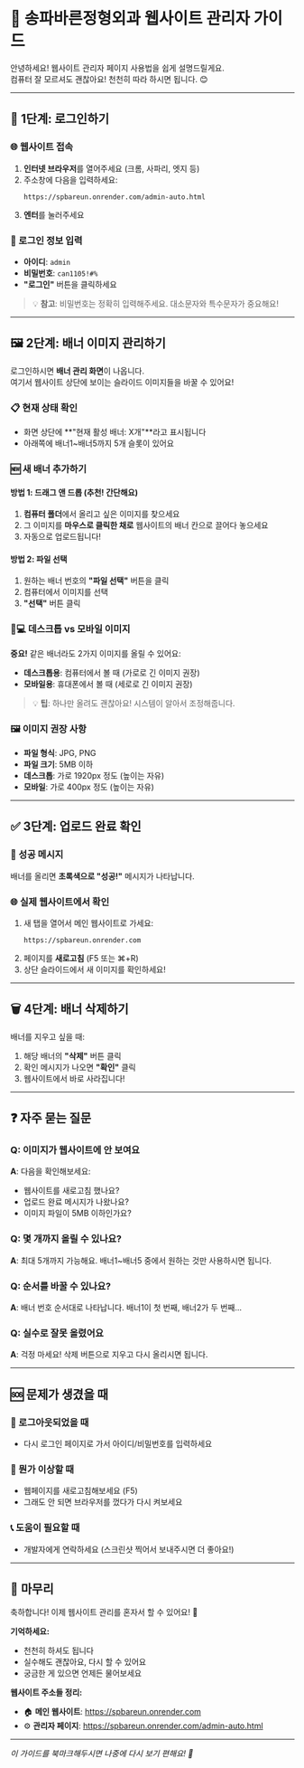 # 🏥 송파바른정형외과 웹사이트 관리자 가이드

안녕하세요! 웹사이트 관리자 페이지 사용법을 쉽게 설명드릴게요.  
컴퓨터 잘 모르셔도 괜찮아요! 천천히 따라 하시면 됩니다. 😊

---

## 🔑 1단계: 로그인하기

### 🌐 웹사이트 접속
1. **인터넷 브라우저**를 열어주세요 (크롬, 사파리, 엣지 등)
2. 주소창에 다음을 입력하세요:
   ```
   https://spbareun.onrender.com/admin-auto.html
   ```
3. **엔터**를 눌러주세요

### 🔐 로그인 정보 입력
- **아이디**: `admin`
- **비밀번호**: `can1105!#%`
- **"로그인"** 버튼을 클릭하세요

> 💡 **참고**: 비밀번호는 정확히 입력해주세요. 대소문자와 특수문자가 중요해요!

---

## 🖼️ 2단계: 배너 이미지 관리하기

로그인하시면 **배너 관리 화면**이 나옵니다.  
여기서 웹사이트 상단에 보이는 슬라이드 이미지들을 바꿀 수 있어요!

### 📋 현재 상태 확인
- 화면 상단에 **"현재 활성 배너: X개"**라고 표시됩니다
- 아래쪽에 배너1~배너5까지 5개 슬롯이 있어요

### 🆕 새 배너 추가하기

#### **방법 1: 드래그 앤 드롭** (추천! 간단해요)
1. **컴퓨터 폴더**에서 올리고 싶은 이미지를 찾으세요
2. 그 이미지를 **마우스로 클릭한 채로** 웹사이트의 배너 칸으로 끌어다 놓으세요
3. 자동으로 업로드됩니다! 

#### **방법 2: 파일 선택**
1. 원하는 배너 번호의 **"파일 선택"** 버튼을 클릭
2. 컴퓨터에서 이미지를 선택
3. **"선택"** 버튼 클릭

### 📱💻 데스크톱 vs 모바일 이미지

**중요!** 같은 배너라도 2가지 이미지를 올릴 수 있어요:

- **데스크톱용**: 컴퓨터에서 볼 때 (가로로 긴 이미지 권장)
- **모바일용**: 휴대폰에서 볼 때 (세로로 긴 이미지 권장)

> 💡 **팁**: 하나만 올려도 괜찮아요! 시스템이 알아서 조정해줍니다.

### 🖼️ 이미지 권장 사항
- **파일 형식**: JPG, PNG 
- **파일 크기**: 5MB 이하
- **데스크톱**: 가로 1920px 정도 (높이는 자유)
- **모바일**: 가로 400px 정도 (높이는 자유)

---

## ✅ 3단계: 업로드 완료 확인

### 🎉 성공 메시지
배너를 올리면 **초록색으로 "성공!"** 메시지가 나타납니다.

### 🌐 실제 웹사이트에서 확인
1. 새 탭을 열어서 메인 웹사이트로 가세요:
   ```
   https://spbareun.onrender.com
   ```
2. 페이지를 **새로고침** (F5 또는 ⌘+R)
3. 상단 슬라이드에서 새 이미지를 확인하세요!

---

## 🗑️ 4단계: 배너 삭제하기

배너를 지우고 싶을 때:

1. 해당 배너의 **"삭제"** 버튼 클릭
2. 확인 메시지가 나오면 **"확인"** 클릭
3. 웹사이트에서 바로 사라집니다!

---

## ❓ 자주 묻는 질문

### Q: 이미지가 웹사이트에 안 보여요
**A**: 다음을 확인해보세요:
- 웹사이트를 새로고침 했나요?
- 업로드 완료 메시지가 나왔나요?
- 이미지 파일이 5MB 이하인가요?

### Q: 몇 개까지 올릴 수 있나요?
**A**: 최대 5개까지 가능해요. 배너1~배너5 중에서 원하는 것만 사용하시면 됩니다.

### Q: 순서를 바꿀 수 있나요?
**A**: 배너 번호 순서대로 나타납니다. 배너1이 첫 번째, 배너2가 두 번째...

### Q: 실수로 잘못 올렸어요
**A**: 걱정 마세요! 삭제 버튼으로 지우고 다시 올리시면 됩니다.

---

## 🆘 문제가 생겼을 때

### 🔄 로그아웃되었을 때
- 다시 로그인 페이지로 가서 아이디/비밀번호를 입력하세요

### 🐛 뭔가 이상할 때
- 웹페이지를 새로고침해보세요 (F5)
- 그래도 안 되면 브라우저를 껐다가 다시 켜보세요

### 📞 도움이 필요할 때
- 개발자에게 연락하세요 (스크린샷 찍어서 보내주시면 더 좋아요!)

---

## 🎯 마무리

축하합니다! 이제 웹사이트 관리를 혼자서 할 수 있어요! 🎉

**기억하세요:**
- 천천히 하셔도 됩니다
- 실수해도 괜찮아요, 다시 할 수 있어요
- 궁금한 게 있으면 언제든 물어보세요

**웹사이트 주소들 정리:**
- 🏠 **메인 웹사이트**: https://spbareun.onrender.com
- ⚙️ **관리자 페이지**: https://spbareun.onrender.com/admin-auto.html

---

*이 가이드를 북마크해두시면 나중에 다시 보기 편해요! 📑* 